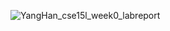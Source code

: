 ![YangHan_cse15l_week0_labreport](https://Tonyyanghan.github.io/cse15l-lab-reports/lab_report_week0_1.jpg)
